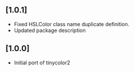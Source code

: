 ## [1.0.1] 
* Fixed HSLColor class name duplicate definition.
* Updated package description 
## [1.0.0] 
* Initial port of tinycolor2 
